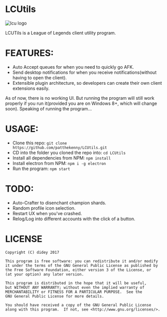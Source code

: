# LCUtils
![lcu logo](https://i.imgur.com/mQK0ebu.png)

LCUTils is a League of Legends client utility program.

# FEATURES:
 * Auto Accept queues for when you need to quickly go AFK.
 * Send desktop notifications for when you receive notifications(without having to open the client).
 * Extensible plugin architecture, so developers can create their own client extensions easily.

As of now, there is no working UI. But running the program will still work properly if you run it(provided you are on Windows 8+, which will change soon). Speaking of running the program...

# USAGE:
 * Clone this repo: `git clone https://github.com/patthekenny/LCUtils.git`
 * CD into the folder you cloned the repo into: `cd LCUtils`
 * Install all dependencies from NPM: `npm install`
 * Install electron from NPM: `npm i -g electron`
 * Run the program: `npm start`
 
# TODO:
 * Auto-Crafter to disenchant champion shards.
 * Random profile icon selection.
 * Restart UX when you've crashed.
 * Relog/Log into different accounts with the click of a button.

# LICENSE
```
Copyright (C) didey 2017

This program is free software: you can redistribute it and/or modify
it under the terms of the GNU General Public License as published by
the Free Software Foundation, either version 3 of the License, or
(at your option) any later version.

This program is distributed in the hope that it will be useful,
but WITHOUT ANY WARRANTY; without even the implied warranty of
MERCHANTABILITY or FITNESS FOR A PARTICULAR PURPOSE.  See the
GNU General Public License for more details.

You should have received a copy of the GNU General Public License
along with this program.  If not, see <http://www.gnu.org/licenses/>.